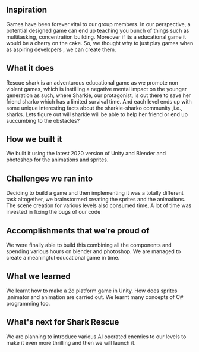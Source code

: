## Inspiration
Games have been forever vital to our group members. In our perspective, a potential designed game can end up teaching you bunch of things such as multitasking, concentration building. Moreover if its a educational game it would be a cherry on the cake. So, we thought why to just play games when as aspiring developers , we can create them. 

## What it does
Rescue shark is an adventurous educational game as we promote non violent games, which is instilling a negative mental impact on
the younger generation as such, where Sharkie, our protagonist, is out there to save her friend sharko which has a limited survival time. And each level ends up with some unique interesting facts about the sharkie-sharko community ,i.e., sharks. Lets figure out will sharkie will be able to help her friend or end up succumbing to the obstacles?

## How we built it
We built it using the latest 2020 version of Unity and Blender and photoshop for the animations and sprites. 

## Challenges we ran into
Deciding to build a game and then implementing it was a totally different task altogether, we brainstormed creating the sprites and the animations. The scene creation for various levels also consumed time. A lot of time was invested in fixing the bugs of our code

## Accomplishments that we're proud of
We were finally able to build this combining all the components and spending various hours on blender and photoshop. We are managed to create a meaningful educational game in time.

## What we learned
We learnt how to make a 2d platform game in Unity. How does sprites ,animator and animation are carried out. We learnt many concepts of C# programming too.

## What's next for Shark Rescue
We are planning to introduce various AI operated enemies to our levels to make it even more thrilling and then we will launch it.
